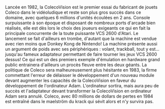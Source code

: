 Lancée en 1982, la ColecoVision est le premier essai du fabricant de jouets Coleco dans le vidéoludique et reste son plus gros succès dans ce domaine, avec quelques 6 millions d'unités écoulées en 2 ans. Console surpuissante à son époque et disposant de nombreux ports d'arcade bien réalisés, elle est dès lors le choix des joueurs exigeants ce qui en fait la principale concurrente de la toute puissante VCS 2600 d'Atari. Le lancement se fait d'ailleurs en trombe, d'autant que la machine est vendue avec rien moins que Donkey Kong de Nintendo! La machine présente aussi un argument de poids avec ses périphériques : volant, trackball, tout y est... jusqu'au fameux adaptateur permettant de faire tourner les jeux VCS 2600 dessus! Ce qui est un des premiers exemple d'émulation en hardware grand public entrainera d'ailleurs un procès fleuve entre les deux géants. La politique de Coleco sera malheureusement plus hésitante en 1983, la firme commettant l'erreur de délaisser le développement d'un nouveau module devant augmenter les capacités de la ColecoVision en faveur du développement de l'ordinateur Adam. L'ordinateur sortira, mais aura peu de succès et l'adaptateur devant transformer la ColecoVision en ordinateur Adam sera annulé. Coleco, avec 80 millions de dollars de pertes en 1984 est entraîné dans le maelström du krack qui sévit alors et n'y survira pas.